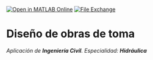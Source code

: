 [![Open in MATLAB Online](https://www.mathworks.com/images/responsive/global/open-in-matlab-online.svg)](https://matlab.mathworks.com/open/github/v1?repo=aisacc/Aplicacion-Civil-ObraDeToma) [![File Exchange](https://www.mathworks.com/matlabcentral/images/matlab-file-exchange.svg)](https://www.mathworks.com/matlabcentral/fileexchange/170386-matlab-para-ingenierias)

# Diseño de obras de toma
*Aplicación de **Ingeniería Civil**. Especialidad: **Hidráulica***
